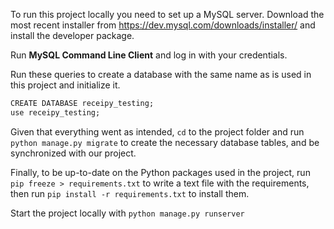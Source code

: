 To run this project locally you need to set up a MySQL server. Download the most recent installer from https://dev.mysql.com/downloads/installer/ and install the developer package.

Run **MySQL Command Line Client** and log in with your credentials.

Run these queries to create a database with the same name as is used in this project and initialize it.
```cmd
CREATE DATABASE receipy_testing;
use receipy_testing;
```
Given that everything went as intended, `cd` to the project folder and run `python manage.py migrate` to create the necessary database tables, and be synchronized with our project.

Finally, to be up-to-date on the Python packages used in the project, run `pip freeze > requirements.txt` to write a text file with the requirements, then run `pip install -r requirements.txt` to install them.

Start the project locally with `python manage.py runserver`
